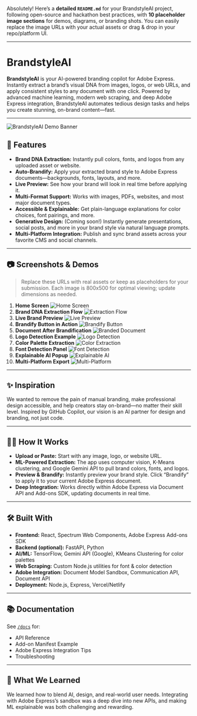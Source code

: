 Absolutely! Here’s a **detailed `README.md`** for your BrandstyleAI project, following open-source and hackathon best practices, with **10 placeholder image sections** for demos, diagrams, or branding shots.
You can easily replace the image URLs with your actual assets or drag & drop in your repo/platform UI.

---

# BrandstyleAI

**BrandstyleAI** is your AI-powered branding copilot for Adobe Express. Instantly extract a brand’s visual DNA from images, logos, or web URLs, and apply consistent styles to any document with one click. Powered by advanced machine learning, modern web scraping, and deep Adobe Express integration, BrandstyleAI automates tedious design tasks and helps you create stunning, on-brand content—fast.

---

![BrandstyleAI Demo Banner](https://placehold.co/1200x400?text=BrandstyleAI+Banner)

## 🚀 Features

* **Brand DNA Extraction:** Instantly pull colors, fonts, and logos from any uploaded asset or website.
* **Auto-Brandify:** Apply your extracted brand style to Adobe Express documents—backgrounds, fonts, layouts, and more.
* **Live Preview:** See how your brand will look in real time before applying it.
* **Multi-Format Support:** Works with images, PDFs, websites, and most major document types.
* **Accessible & Explainable:** Get plain-language explanations for color choices, font pairings, and more.
* **Generative Design:** (Coming soon!) Instantly generate presentations, social posts, and more in your brand style via natural language prompts.
* **Multi-Platform Integration:** Publish and sync brand assets across your favorite CMS and social channels.

---

## 📷 Screenshots & Demos

> Replace these URLs with real assets or keep as placeholders for your submission.
> Each image is 800x500 for optimal viewing; update dimensions as needed.

1. **Home Screen**
   ![Home Screen](https://placehold.co/800x500?text=Home+Screen)
2. **Brand DNA Extraction Flow**
   ![Extraction Flow](https://placehold.co/800x500?text=Extraction+Flow)
3. **Live Brand Preview**
   ![Live Preview](https://placehold.co/800x500?text=Live+Preview)
4. **Brandify Button in Action**
   ![Brandify Button](https://placehold.co/800x500?text=Brandify+Button)
5. **Document After Brandification**
   ![Branded Document](https://placehold.co/800x500?text=Branded+Document)
6. **Logo Detection Example**
   ![Logo Detection](https://placehold.co/800x500?text=Logo+Detection)
7. **Color Palette Extraction**
   ![Color Extraction](https://placehold.co/800x500?text=Color+Palette)
8. **Font Detection Panel**
   ![Font Detection](https://placehold.co/800x500?text=Font+Detection)
9. **Explainable AI Popup**
   ![Explainable AI](https://placehold.co/800x500?text=Explainable+AI)
10. **Multi-Platform Export**
    ![Multi-Platform](https://placehold.co/800x500?text=Multi-Platform+Export)

---

## ✨ Inspiration

We wanted to remove the pain of manual branding, make professional design accessible, and help creators stay on-brand—no matter their skill level. Inspired by GitHub Copilot, our vision is an AI partner for design and branding, not just code.

---

## 🧑‍💻 How It Works

* **Upload or Paste:** Start with any image, logo, or website URL.
* **ML-Powered Extraction:** The app uses computer vision, K-Means clustering, and Google Gemini API to pull brand colors, fonts, and logos.
* **Preview & Brandify:** Instantly preview your brand style. Click “Brandify” to apply it to your current Adobe Express document.
* **Deep Integration:** Works directly within Adobe Express via Document API and Add-ons SDK, updating documents in real time.

---

## 🛠️ Built With

* **Frontend:** React, Spectrum Web Components, Adobe Express Add-ons SDK
* **Backend (optional):** FastAPI, Python
* **AI/ML:** TensorFlow, Gemini API (Google), KMeans Clustering for color palettes
* **Web Scraping:** Custom Node.js utilities for font & color detection
* **Adobe Integration:** Document Model Sandbox, Communication API, Document API
* **Deployment:** Node.js, Express, Vercel/Netlify

---



## 📚 Documentation

See [`/docs`](./docs/) for:

* API Reference
* Add-on Manifest Example
* Adobe Express Integration Tips
* Troubleshooting

---

## 🧠 What We Learned

We learned how to blend AI, design, and real-world user needs. Integrating with Adobe Express’s sandbox was a deep dive into new APIs, and making ML explainable was both challenging and rewarding.



